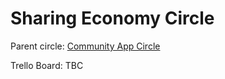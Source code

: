 # Sharing Economy Circle

Parent circle: [Community App Circle](/circles/community_app/community_app.md)



Trello Board: TBC
